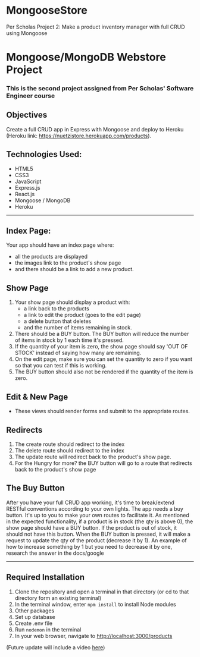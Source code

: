 # MongooseStore
 Per Scholas Project 2: Make a product inventory manager with full CRUD using Mongoose


# Mongoose/MongoDB Webstore Project
### This is the second project assigned from Per Scholas' Software Engineer course

## Objectives
Create a full CRUD app in Express with Mongoose and deploy to Heroku (Heroku link: <https://nuetzistore.herokuapp.com/products>).

## Technologies Used:
- HTML5
- CSS3
- JavaScript
- Express.js
- React.js
- Mongoose / MongoDB
- Heroku

----------------------------

## Index Page:
Your app should have an index page where:
- all the products are displayed
- the images link to the product's show page
- and there should be a link to add a new product.


## Show Page
1. Your show page should display a product with:
   - a link back to the products
   - a link to edit the product (goes to the edit page)
   - a delete button that deletes
   - and the number of items remaining in stock.
2. There should be a BUY button. The BUY button will reduce the number of items in stock by 1 each time it's pressed.
3. If the quantity of your item is zero, the show page should say 'OUT OF STOCK' instead of saying how many are remaining.
4. On the edit page, make sure you can set the quantity to zero if you want so that you can test if this is working.
5. The BUY button should also not be rendered if the quantity of the item is zero.


## Edit & New Page
- These views should render forms and submit to the appropriate routes.


## Redirects
1. The create route should redirect to the index
2. The delete route should redirect to the index
3. The update route will redirect back to the product's show page.
4. For the Hungry for more? the BUY button will go to a route that redirects back to the product's show page


## The Buy Button
After you have your full CRUD app working, it's time to break/extend RESTful conventions according to your own lights. The app needs a buy button. It's up to you to make your own routes to facilitate it.
As mentioned in the expected functionality, if a product is in stock (the qty is above 0), the show page should have a BUY button. If the product is out of stock, it should not have this button.
When the BUY button is pressed, it will make a request to update the qty of the product (decrease it by 1). An example of how to increase something by 1 but you need to decrease it by one, research the answer in the docs/google

----------------------------

## Required Installation
1. Clone the repository and open a terminal in that directory (or cd to that directory form an existing terminal)
2. In the terminal window, enter `npm install` to install Node modules
3. Other packages 
4. Set up database
5. Create .env file
6. Run `nodemon` in the terminal
7. In your web browser, navigate to [http://localhost:3000/products](http://localhost:3000/products)

(Future update will include a video [here]())